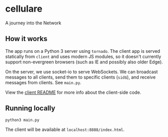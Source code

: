 # cellulare
A journey into the Network

## How it works

The app runs on a Python 3 server using `tornado`. The client app is served statically from `client` and uses modern JS modules,
so it doesn't currently support non-evergreen browsers (such as IE and possibly also older Edge).

On the server, we use socket-io to serve WebSockets. We can broadcast messages to all clients, send them to specific clients (`sid`s),
and receive messages from clients. See `main.py`.

View the [client README](./client/README.md) for more info about the client-side code.

## Running locally

```
python3 main.py
```

The client will be available at `localhost:8888/index.html`.
